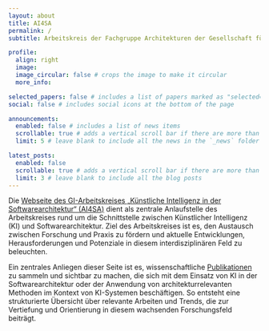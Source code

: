 ```yaml
---
layout: about
title: AI4SA
permalink: /
subtitle: Arbeitskreis der Fachgruppe Architekturen der Gesellschaft für Informatik zum Thema "Artificial Intelligence for Software Architecture"

profile:
  align: right
  image:
  image_circular: false # crops the image to make it circular
  more_info:

selected_papers: false # includes a list of papers marked as "selected={true}"
social: false # includes social icons at the bottom of the page

announcements:
  enabled: false # includes a list of news items
  scrollable: true # adds a vertical scroll bar if there are more than 3 news items
  limit: 5 # leave blank to include all the news in the `_news` folder

latest_posts:
  enabled: false
  scrollable: true # adds a vertical scroll bar if there are more than 3 new posts items
  limit: 3 # leave blank to include all the blog posts
---
```


Die [Webseite des GI-Arbeitskreises „Künstliche Intelligenz in der Softwarearchitektur“ (AI4SA)](https://ak-ai4sa.gi.de/) dient als zentrale Anlaufstelle des Arbeitskreises rund um die Schnittstelle zwischen Künstlicher Intelligenz (KI) und Softwarearchitektur. Ziel des Arbeitskreises ist es, den Austausch zwischen Forschung und Praxis zu fördern und aktuelle Entwicklungen, Herausforderungen und Potenziale in diesem interdisziplinären Feld zu beleuchten.

Ein zentrales Anliegen dieser Seite ist es, wissenschaftliche [Publikationen](./publications) zu sammeln und sichtbar zu machen, die sich mit dem Einsatz von KI in der Softwarearchitektur oder der Anwendung von architekturrelevanten Methoden im Kontext von KI-Systemen beschäftigen. So entsteht eine strukturierte Übersicht über relevante Arbeiten und Trends, die zur Vertiefung und Orientierung in diesem wachsenden Forschungsfeld beiträgt.
